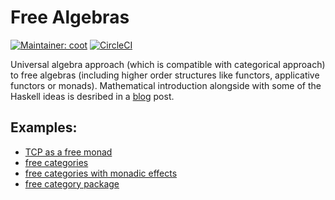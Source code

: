 # Free Algebras
[![Maintainer: coot](https://img.shields.io/badge/maintainer-coot-lightgrey.svg)](http://github.com/coot)
[![CircleCI](https://circleci.com/gh/coot/free-algebras/tree/master.svg?style=svg)](https://circleci.com/gh/coot/free-algebras/tree/master)

Universal algebra approach (which is compatible with categorical approach) to
free algebras (including higher order structures like functors, applicative
functors or monads).  Mathematical introduction alongside with some of the
Haskell ideas is desribed in a [blog](https://coot.me/posts/free-monads.html)
post.

Examples:
---------

* [TCP as a free monad](https://github.com/coot/free-algebras/blob/master/examples/src/Network/TCP.hs)
* [free categories](https://coot.me/posts/kleisli-categories-and-free-monads.html)
* [free categories with monadic effects](https://coot.me/posts/categories-with-monadic-effects.html)
* [free category package](https://hackage.haskell.org/package/free-category)

